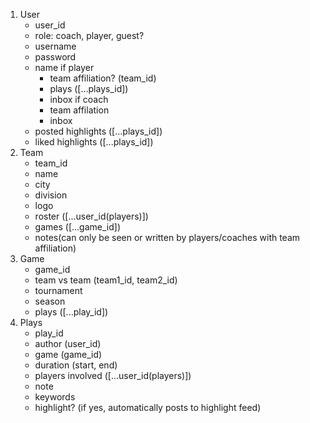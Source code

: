 1. User
    - user_id
    - role: coach, player, guest?
    - username
    - password
    - name
    if player
        - team affiliation? (team_id)
        - plays ([...plays_id])
        - inbox
    if coach
        - team affilation
        - inbox
    - posted highlights ([...plays_id])
    - liked highlights ([...plays_id])
2. Team
    - team_id
    - name
    - city
    - division
    - logo
    - roster ([...user_id(players)])
    - games ([...game_id])
    - notes(can only be seen or written by players/coaches with team affiliation)
3. Game
    - game_id
    - team vs team (team1_id, team2_id)
    - tournament
    - season
    - plays ([...play_id])
4. Plays
    - play_id
    - author (user_id)
    - game (game_id)
    - duration (start, end)
    - players involved ([...user_id(players)])
    - note
    - keywords
    - highlight? (if yes, automatically posts to highlight feed)